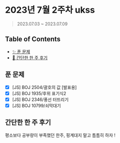 # 2023년 7월 2주차 ukss

> 2023.07.03 ~ 2023.07.09

## Table of Contents

-   [✨ 푼 문제](#푼-문제)
-   [🤔 간단한 한 주 후기](#간단한-한-주-후기)

## 푼 문제

<!-- 📕 백준 : BOJ 문제번호/문제제목 e.g. BOJ 2577/숫자의 개수 -->
<!-- 📗 프로그래머스 : PRO 문제번호/문제제목 e.g. PRO 120812/최빈값 구하기 -->
<!-- 백준허브를 사용하시면 프로그래머스의 문제번호도 확인하실 수 있습니다 -->

-   [x] [JS] BOJ 2504/괄호의 값 [발표용]
-   [x] [JS] BOJ 1935/후위 표기식2
-   [x] [JS] BOJ 2346/풍선 터뜨리기
-   [x] [JS] BOJ 10799/쇠막대기

## 간단한 한 주 후기

<!-- 한 주 후기를 간단하게 작성해주세요 ! -->

평소보다 공부량이 부족했던 한주, 핑계대지 말고 틈틈히 하자 !
